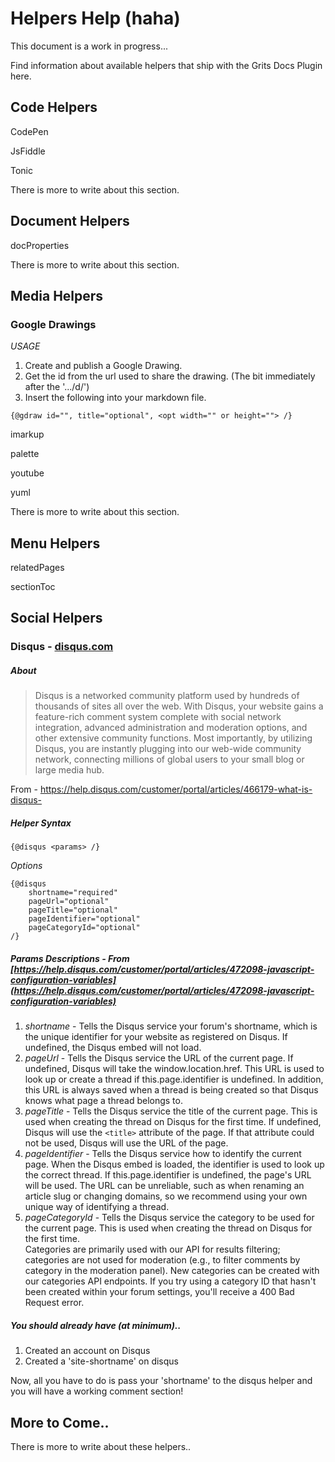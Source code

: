 # Helpers Help (haha)

This document is a work in progress...

Find information about available helpers that ship with the Grits Docs Plugin here.

## Code Helpers

CodePen 

JsFiddle

Tonic

There is more to write about this section.

## Document Helpers

docProperties

There is more to write about this section.

## Media Helpers

### Google Drawings

*USAGE*

1. Create and publish a Google Drawing.
2. Get the id from the url used to share the drawing. (The bit immediately after the '.../d/')
3. Insert the following into your markdown file.

`{@gdraw id="", title="optional", <opt width="" or height=""> /}`

imarkup

palette

youtube

yuml

There is more to write about this section.

## Menu Helpers

relatedPages

sectionToc

## Social Helpers

### Disqus - [disqus.com](http:www.disqus.com/)

##### About

> Disqus is a networked community platform used by hundreds of thousands of 
sites all over the web. With Disqus, your website gains a feature-rich comment 
system complete with social network integration, advanced administration and 
moderation options, and other extensive community functions. Most importantly, 
by utilizing Disqus, you are instantly plugging into our web-wide community 
network, connecting millions of global users to your small blog or large media 
hub. 

From - https://help.disqus.com/customer/portal/articles/466179-what-is-disqus-

##### Helper Syntax

`{@disqus <params> /}`

*Options*

```dust
{@disqus 
    shortname="required"
    pageUrl="optional"
    pageTitle="optional"
    pageIdentifier="optional"
    pageCategoryId="optional"
/}
```

##### Params Descriptions - From [https://help.disqus.com/customer/portal/articles/472098-javascript-configuration-variables](https://help.disqus.com/customer/portal/articles/472098-javascript-configuration-variables)

1. *shortname* - Tells the Disqus service your forum's shortname, which is the unique identifier for your website as registered on Disqus. If undefined, the Disqus embed will not load.
2. *pageUrl* - Tells the Disqus service the URL of the current page. If undefined, Disqus will take the window.location.href. This URL is used to look up or create a thread if this.page.identifier is undefined. In addition, this URL is always saved when a thread is being created so that Disqus knows what page a thread belongs to.
3. *pageTitle* - Tells the Disqus service the title of the current page. This is used when creating the thread on Disqus for the first time. If undefined, Disqus will use the `<title>` attribute of the page. If that attribute could not be used, Disqus will use the URL of the page.
4. *pageIdentifier* - Tells the Disqus service how to identify the current page. When the Disqus embed is loaded, the identifier is used to look up the correct thread. If this.page.identifier is undefined, the page's URL will be used. The URL can be unreliable, such as when renaming an article slug or changing domains, so we recommend using your own unique way of identifying a thread.
5. *pageCategoryId* - Tells the Disqus service the category to be used for the current page. This is used when creating the thread on Disqus for the first time.  
	Categories are primarily used with our API for results filtering; categories are not used for moderation (e.g., to filter comments by category in the moderation panel). New categories can be created with our categories API endpoints. If you try using a category ID that hasn't been created within your forum settings, you'll receive a 400 Bad Request error.

##### You should already have (at minimum)..

1. Created an account on Disqus
2. Created a 'site-shortname' on disqus

Now, all you have to do is pass your 'shortname' to the disqus helper and you will have a working comment section!

## More to Come..

There is more to write about these helpers..
